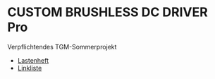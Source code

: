 # CUSTOM BRUSHLESS DC DRIVER Pro
Verpflichtendes TGM-Sommerprojekt
- [Lastenheft](Lastenheft.md)
- [Linkliste](linklist.md)

